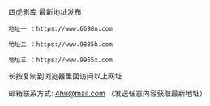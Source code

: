
四虎影库 最新地址发布

`地址一 ：https://www.6698n.com`

`地址二 ：https://www.9885h.com`

`地址三 ：https://www.9965x.com`


长按复制到浏览器里面访问以上网址


邮箱联系方式: 4hu@mail.com （发送任意内容获取最新地址）

